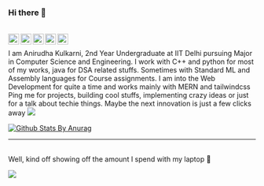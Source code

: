 ### Hi there 👋
<br/>
<a href="https://www.linkedin.com/in/anirudha-kulkarni47/" target="_blank">
  <img align="left" alt="Linkedin" width="22px" src="https://cdn.jsdelivr.net/npm/simple-icons@v3/icons/linkedin.svg" />
</a>
<a href="https://t.me/Anirudhak"target="_blank">
  <img align="left" alt="Telegram" width="22px" src="https://cdn.jsdelivr.net/npm/simple-icons@v3/icons/telegram.svg" />
</a>
<a href="https://www.instagram.com/ani.cool_karni/"target="_blank"target="_blank">
  <img align="left" alt="Instagram" width="22px" src="https://cdn.jsdelivr.net/npm/simple-icons@v3/icons/instagram.svg" />
</a>
<a href="https://codeforces.com/profile/anirudhak47"target="_blank">
  <img align="left" alt="codeforces" width="22px" src="https://cdn.jsdelivr.net/npm/simple-icons@v3/icons/codeforces.svg" />
</a>
<a href="https://www.codechef.com/users/anirudhak47"target="_blank">
  <img align="left" alt=" Codechef" width="22px" src="https://cdn.jsdelivr.net/npm/simple-icons@v3/icons/codechef.svg" />
</a>
<br/>

I am Anirudha Kulkarni, 2nd Year Undergraduate at IIT Delhi pursuing Major in Computer Science and Engineering.
I work with C++ and python for most of my works, java for DSA related stuffs. Sometimes with Standard ML and Assembly languages for Course assignments. 
I am into the Web Development for quite a time and works mainly with MERN and tailwindcss
Ping me for projects, building cool stuffs, implementing crazy ideas or just for a talk about techie things. Maybe the next innovation is just a few clicks away
![](https://anirudhakulkarni-visitor-badge.glitch.me/badge?page_id=anirudhakulkarni.anirudhakulkarni)
<br />

[![Github Stats By Anurag](https://github-readme-stats.vercel.app/api?username=anirudhakulkarni&show_icons=true&title_color=fff&icon_color=79ff97&text_color=9f9f9f&bg_color=151515)](https://github.com/anuraghazra/github-readme-stats)

*************

<br />
Well, kind off showing off the amount I spend with my laptop 🙈

![](https://github-readme-stats.vercel.app/api/wakatime?username=anirudha)

